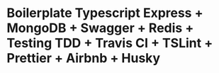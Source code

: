 # Boilerplate Typescript Express + MongoDB + Swagger + Redis + Testing TDD + Travis CI + TSLint + Prettier + Airbnb + Husky
